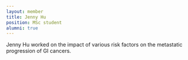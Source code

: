 ```yaml
---
layout: member
title: Jenny Hu
position: MSc student
alumni: true
---
```


Jenny Hu worked on the impact of various risk factors on the metastatic progression of GI cancers.
